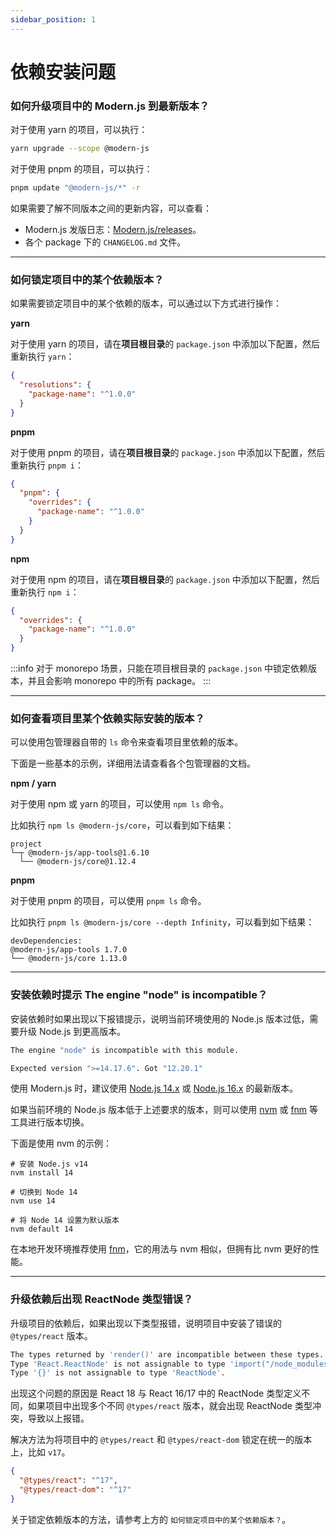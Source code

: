 ```yaml
---
sidebar_position: 1
---
```


# 依赖安装问题

### 如何升级项目中的 Modern.js 到最新版本？

对于使用 yarn 的项目，可以执行：

```bash
yarn upgrade --scope @modern-js
```

对于使用 pnpm 的项目，可以执行：

```bash
pnpm update "@modern-js/*" -r
```

如果需要了解不同版本之间的更新内容，可以查看：

- Modern.js 发版日志：[Modern.js/releases](https://github.com/modern-js-dev/modern.js/releases)。
- 各个 package 下的 `CHANGELOG.md` 文件。

---

### 如何锁定项目中的某个依赖版本？

如果需要锁定项目中的某个依赖的版本，可以通过以下方式进行操作：

**yarn**

对于使用 yarn 的项目，请在**项目根目录**的 `package.json` 中添加以下配置，然后重新执行 `yarn`：

```json
{
  "resolutions": {
    "package-name": "^1.0.0"
  }
}
```

**pnpm**

对于使用 pnpm 的项目，请在**项目根目录**的 `package.json` 中添加以下配置，然后重新执行 `pnpm i`：

```json
{
  "pnpm": {
    "overrides": {
      "package-name": "^1.0.0"
    }
  }
}
```

**npm**

对于使用 npm 的项目，请在**项目根目录**的 `package.json` 中添加以下配置，然后重新执行 `npm i`：

```json
{
  "overrides": {
    "package-name": "^1.0.0"
  }
}
```

:::info
对于 monorepo 场景，只能在项目根目录的 `package.json` 中锁定依赖版本，并且会影响 monorepo 中的所有 package。
:::

---

### 如何查看项目里某个依赖实际安装的版本？

可以使用包管理器自带的 `ls` 命令来查看项目里依赖的版本。

下面是一些基本的示例，详细用法请查看各个包管理器的文档。

**npm / yarn**

对于使用 npm 或 yarn 的项目，可以使用 `npm ls` 命令。

比如执行 `npm ls @modern-js/core`，可以看到如下结果：

```
project
└─┬ @modern-js/app-tools@1.6.10
  └── @modern-js/core@1.12.4
```

**pnpm**

对于使用 pnpm 的项目，可以使用 `pnpm ls` 命令。

比如执行 `pnpm ls @modern-js/core --depth Infinity`，可以看到如下结果：

```
devDependencies:
@modern-js/app-tools 1.7.0
└── @modern-js/core 1.13.0
```

---

### 安装依赖时提示 The engine "node" is incompatible？

安装依赖时如果出现以下报错提示，说明当前环境使用的 Node.js 版本过低，需要升级 Node.js 到更高版本。

```bash
The engine "node" is incompatible with this module.

Expected version ">=14.17.6". Got "12.20.1"
```

使用 Modern.js 时，建议使用 [Node.js 14.x](https://nodejs.org/download/release/latest-v14.x/) 或 [Node.js 16.x](https://nodejs.org/download/release/latest-v16.x/) 的最新版本。

如果当前环境的 Node.js 版本低于上述要求的版本，则可以使用 [nvm](https://github.com/nvm-sh/nvm) 或 [fnm](https://github.com/Schniz/fnm) 等工具进行版本切换。

下面是使用 nvm 的示例：

```
# 安装 Node.js v14
nvm install 14

# 切换到 Node 14
nvm use 14

# 将 Node 14 设置为默认版本
nvm default 14
```

在本地开发环境推荐使用 [fnm](https://github.com/Schniz/fnm)，它的用法与 nvm 相似，但拥有比 nvm 更好的性能。

---

### 升级依赖后出现 ReactNode 类型错误？

升级项目的依赖后，如果出现以下类型报错，说明项目中安装了错误的 `@types/react` 版本。

```bash
The types returned by 'render()' are incompatible between these types.
Type 'React.ReactNode' is not assignable to type 'import("/node_modules/@types/react/index").ReactNode'.
Type '{}' is not assignable to type 'ReactNode'.
```

出现这个问题的原因是 React 18 与 React 16/17 中的 ReactNode 类型定义不同，如果项目中出现多个不同 `@types/react` 版本，就会出现 ReactNode 类型冲突，导致以上报错。

解决方法为将项目中的 `@types/react` 和 `@types/react-dom` 锁定在统一的版本上，比如 `v17`。

```json
{
  "@types/react": "^17",
  "@types/react-dom": "^17"
}
```

关于锁定依赖版本的方法，请参考上方的 `如何锁定项目中的某个依赖版本？`。
